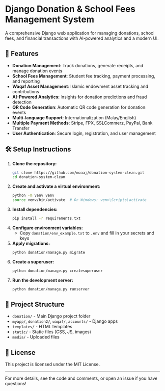 # Django Donation & School Fees Management System

A comprehensive Django web application for managing donations, school fees, and financial transactions with AI-powered analytics and a modern UI.

## 🚀 Features

- **Donation Management**: Track donations, generate receipts, and manage donation events
- **School Fees Management**: Student fee tracking, payment processing, and reporting
- **Waqaf Asset Management**: Islamic endowment asset tracking and contributions
- **AI-Powered Analytics**: Insights for donation predictions and fraud detection
- **QR Code Generation**: Automatic QR code generation for donation events
- **Multi-language Support**: Internationalization (Malay/English)
- **Multiple Payment Methods**: Stripe, FPX, SSLCommerz, PayPal, Bank Transfer
- **User Authentication**: Secure login, registration, and user management

## 🛠️ Setup Instructions

1. **Clone the repository:**
   ```sh
   git clone https://github.com/moaaj/donation-system-clean.git
   cd donation-system-clean
   ```
2. **Create and activate a virtual environment:**
   ```sh
   python -m venv venv
   source venv/bin/activate  # On Windows: venv\Scripts\activate
   ```
3. **Install dependencies:**
   ```sh
   pip install -r requirements.txt
   ```
4. **Configure environment variables:**
   - Copy `donation/env_example.txt` to `.env` and fill in your secrets and keys
5. **Apply migrations:**
   ```sh
   python donation/manage.py migrate
   ```
6. **Create a superuser:**
   ```sh
   python donation/manage.py createsuperuser
   ```
7. **Run the development server:**
   ```sh
   python donation/manage.py runserver
   ```

## 📂 Project Structure

- `donation/` - Main Django project folder
- `myapp/`, `donation2/`, `waqaf/`, `accounts/` - Django apps
- `templates/` - HTML templates
- `static/` - Static files (CSS, JS, images)
- `media/` - Uploaded files

## 📄 License

This project is licensed under the MIT License.

---

For more details, see the code and comments, or open an issue if you have questions! 